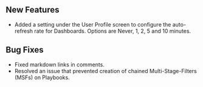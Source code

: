 ## New Features
- Added a setting under the User Profile screen to configure the auto-refresh rate for Dashboards. Options are Never, 1, 2, 5 and 10 minutes.

## Bug Fixes
- Fixed markdown links in comments.
- Resolved an issue that prevented creation of chained Multi-Stage-Filters (MSFs) on Playbooks. 
